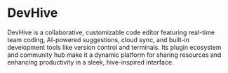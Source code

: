 # DevHive
DevHive is a collaborative, customizable code editor featuring real-time team coding, AI-powered suggestions, cloud sync, and built-in development tools like version control and terminals. Its plugin ecosystem and community hub make it a dynamic platform for sharing resources and enhancing productivity in a sleek, hive-inspired interface.
